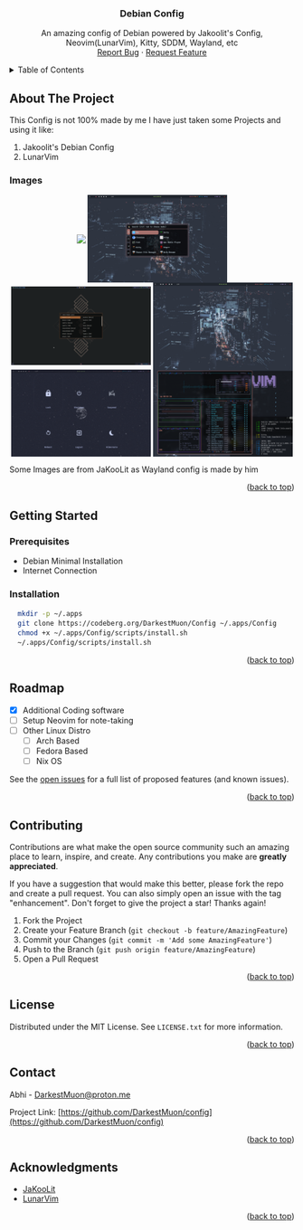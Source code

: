 <h3 align="center">Debian Config</h3>

  <p align="center">
    An amazing config of Debian powered by Jakoolit's Config, Neovim(LunarVim), Kitty, SDDM, Wayland, etc
    <br />
    <a href="https://github.com/DarkestMuon/config/issues">Report Bug</a>
    ·
    <a href="https://github.com/DarkestMuon/config/issues">Request Feature</a>
  </p>
</div>



<!-- TABLE OF CONTENTS -->
<details>
  <summary>Table of Contents</summary>
  <ol>
    <li>
      <a href="#about-the-project">About The Project</a>
    </li>
    <li>
      <a href="#getting-started">Getting Started</a>
      <ul>
        <li><a href="#prerequisites">Prerequisites</a></li>
        <li><a href="#installation">Installation</a></li>
      </ul>
    </li>
    <li><a href="#roadmap">Roadmap</a></li>
    <li><a href="#contributing">Contributing</a></li>
    <li><a href="#license">License</a></li>
    <li><a href="#contact">Contact</a></li>
    <li><a href="#acknowledgments">Acknowledgments</a></li>
  </ol>
</details>



<!-- ABOUT THE PROJECT -->
## About The Project
This Config is not 100% made by me I have just taken some Projects and using it like: 
1) Jakoolit's Debian Config
2) LunarVim
### Images
<p align="center">
    <img align="center" width="49%" src="https://raw.githubusercontent.com/DarkestMuon/Config/main/imgs/default-waybar.png" /> <img align="center" width="49%" src="https://raw.githubusercontent.com/DarkestMuon/Config/main/imgs/Screenshot_26-Mar_16-50-04_10444.png" />   
   <img align="center" width="49%" src="https://raw.githubusercontent.com/DarkestMuon/Config/main/imgs/waybar-layout.png" /> <img align="center" width="49%" src="https://raw.githubusercontent.com/DarkestMuon/Config/main/imgs/Screenshot_26-Mar_16-42-18_6073.png" /> 
   <img align="center" width="49%" src="https://raw.githubusercontent.com/DarkestMuon/Config/main/imgs/Screenshot_26-Mar_21-48-53_18395.png" /> <img align="center" width="49%" src="https://raw.githubusercontent.com/DarkestMuon/Config/main/imgs/Screenshot_26-Mar_16-48-37_31910.png" /> 
</p>

Some Images are from JaKooLit as Wayland config is made by him

<p align="right">(<a href="#readme-top">back to top</a>)</p>






<!-- GETTING STARTED -->
## Getting Started

### Prerequisites
- Debian Minimal Installation
- Internet Connection
### Installation
  ```bash
    mkdir -p ~/.apps
    git clone https://codeberg.org/DarkestMuon/Config ~/.apps/Config
    chmod +x ~/.apps/Config/scripts/install.sh
    ~/.apps/Config/scripts/install.sh
  ```
<p align="right">(<a href="#readme-top">back to top</a>)</p>






<!-- ROADMAP -->
## Roadmap

- [x] Additional Coding software
- [ ] Setup Neovim for note-taking
- [ ] Other Linux Distro
  - [ ] Arch Based
  - [ ] Fedora Based
  - [ ] Nix OS

See the [open issues](https://github.com/DarkestMuon/config/issues) for a full list of proposed features (and known issues).

<p align="right">(<a href="#readme-top">back to top</a>)</p>



<!-- CONTRIBUTING -->
## Contributing

Contributions are what make the open source community such an amazing place to learn, inspire, and create. Any contributions you make are **greatly appreciated**.

If you have a suggestion that would make this better, please fork the repo and create a pull request. You can also simply open an issue with the tag "enhancement".
Don't forget to give the project a star! Thanks again!

1. Fork the Project
2. Create your Feature Branch (`git checkout -b feature/AmazingFeature`)
3. Commit your Changes (`git commit -m 'Add some AmazingFeature'`)
4. Push to the Branch (`git push origin feature/AmazingFeature`)
5. Open a Pull Request

<p align="right">(<a href="#readme-top">back to top</a>)</p>



<!-- LICENSE -->
## License

Distributed under the MIT License. See `LICENSE.txt` for more information.

<p align="right">(<a href="#readme-top">back to top</a>)</p>



<!-- CONTACT -->
## Contact

Abhi - DarkestMuon@proton.me

Project Link: [https://github.com/DarkestMuon/config](https://github.com/DarkestMuon/config)

<p align="right">(<a href="#readme-top">back to top</a>)</p>



<!-- ACKNOWLEDGMENTS -->
## Acknowledgments

* [JaKooLit](https://github.com/JaKooLit/Debian-Hyprland)
* [LunarVim](https://github.com/LunarVim/LunarVim)

<p align="right">(<a href="#readme-top">back to top</a>)</p>

